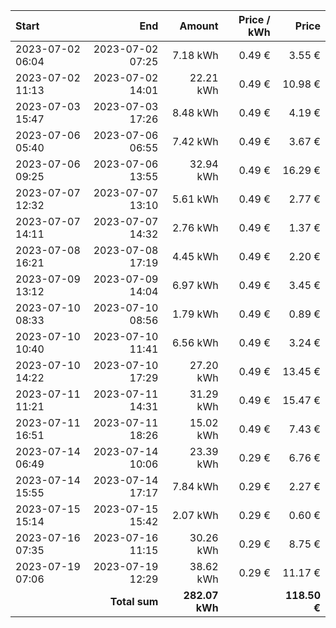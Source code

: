 | Start            |              End |         Amount | Price / kWh |        Price |
| :--------------- | ---------------: | -------------: | ----------: | -----------: |
| 2023-07-02 06:04 | 2023-07-02 07:25 |       7.18 kWh |      0.49 € |       3.55 € |
| 2023-07-02 11:13 | 2023-07-02 14:01 |      22.21 kWh |      0.49 € |      10.98 € |
| 2023-07-03 15:47 | 2023-07-03 17:26 |       8.48 kWh |      0.49 € |       4.19 € |
| 2023-07-06 05:40 | 2023-07-06 06:55 |       7.42 kWh |      0.49 € |       3.67 € |
| 2023-07-06 09:25 | 2023-07-06 13:55 |      32.94 kWh |      0.49 € |      16.29 € |
| 2023-07-07 12:32 | 2023-07-07 13:10 |       5.61 kWh |      0.49 € |       2.77 € |
| 2023-07-07 14:11 | 2023-07-07 14:32 |       2.76 kWh |      0.49 € |       1.37 € |
| 2023-07-08 16:21 | 2023-07-08 17:19 |       4.45 kWh |      0.49 € |       2.20 € |
| 2023-07-09 13:12 | 2023-07-09 14:04 |       6.97 kWh |      0.49 € |       3.45 € |
| 2023-07-10 08:33 | 2023-07-10 08:56 |       1.79 kWh |      0.49 € |       0.89 € |
| 2023-07-10 10:40 | 2023-07-10 11:41 |       6.56 kWh |      0.49 € |       3.24 € |
| 2023-07-10 14:22 | 2023-07-10 17:29 |      27.20 kWh |      0.49 € |      13.45 € |
| 2023-07-11 11:21 | 2023-07-11 14:31 |      31.29 kWh |      0.49 € |      15.47 € |
| 2023-07-11 16:51 | 2023-07-11 18:26 |      15.02 kWh |      0.49 € |       7.43 € |
| 2023-07-14 06:49 | 2023-07-14 10:06 |      23.39 kWh |      0.29 € |       6.76 € |
| 2023-07-14 15:55 | 2023-07-14 17:17 |       7.84 kWh |      0.29 € |       2.27 € |
| 2023-07-15 15:14 | 2023-07-15 15:42 |       2.07 kWh |      0.29 € |       0.60 € |
| 2023-07-16 07:35 | 2023-07-16 11:15 |      30.26 kWh |      0.29 € |       8.75 € |
| 2023-07-19 07:06 | 2023-07-19 12:29 |      38.62 kWh |      0.29 € |      11.17 € |
|                  |    **Total sum** | **282.07 kWh** |             | **118.50 €** |